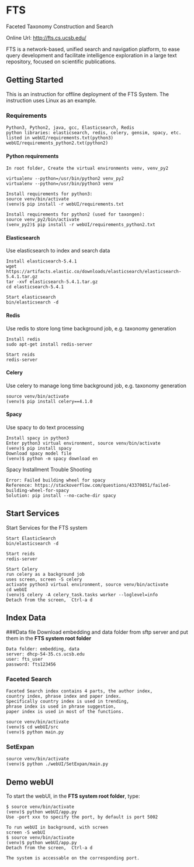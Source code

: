 # FTS
Faceted Taxonomy Construction and Search

Online Url: <http://fts.cs.ucsb.edu/>

FTS is a network-based, unified search and navigation platform,
to ease query development and facilitate intelligence exploration
in a large text repository, focused on scientific publications.

## Getting Started
This is an instruction for offline deployment of the
FTS System. The instruction uses Linux as an example.

### Requirements
```
Python3, Python2, java, gcc, Elasticsearch, Redis
python libraries: elasticsearch, redis, celery, gensim, spacy, etc.
listed in webUI/requirements.txt(python3)
webUI/requirements_python2.txt(python2)
```

#### Python requirements
```
In root folder, Create the virtual environments venv, venv_py2

virtualenv --python=/usr/bin/python2 venv_py2
virtualenv --python=/usr/bin/python3 venv

Install requirements for python3:
source venv/bin/activate
(venv)$ pip install -r webUI/requirements.txt

Install requirements for python2 (used for taxongen):
source venv_py2/bin/activate
(venv_py2)$ pip install -r webUI/requirements_python2.txt
```

#### Elasticsearch
Use elasticsearch to index and search data
```
Install elasticsearch-5.4.1
wget https://artifacts.elastic.co/downloads/elasticsearch/elasticsearch-5.4.1.tar.gz
tar -xvf elasticsearch-5.4.1.tar.gz
cd elasticsearch-5.4.1

Start elasticsearch
bin/elasticsearch -d
```

#### Redis
Use redis to store long time background job, e.g. taxonomy generation
```
Install redis
sudo apt-get install redis-server

Start reids
redis-server
```

#### Celery
Use celery to manage long time background job, e.g. taxonomy generation
```
source venv/bin/activate
(venv)$ pip install celery==4.1.0
```



#### Spacy
Use spacy to do text processing
```
Install spacy in python3
Enter python3 virtual environment, source venv/bin/activate
(venv)$ pip install spacy
Download spacy model file
(venv)$ python -m spacy download en
```

<!--
Error: setup script exited with error: command 'x86_64-linux-gnu-gcc' failed with exit status 1
Reference: https://stackoverflow.com/questions/26053982/setup-script-exited-with-error-command-x86-64-linux-gnu-gcc-failed-with-exit
Solution: sudo apt-get install libpq-dev python-dev libxml2-dev libxslt1-dev libldap2-dev libsasl2-dev libffi-dev
-->

Spacy Installment Trouble Shooting
```
Error: Failed building wheel for spacy
Reference: https://stackoverflow.com/questions/43370851/failed-building-wheel-for-spacy
Solution: pip install --no-cache-dir spacy
```



## Start Services
Start Services for the FTS system
```
Start ElasticSearch
bin/elasticsearch -d

Start reids
redis-server

Start Celery
run celery as a background job
uses screen, screen -S celery
activate python3 virtual environment, source venv/bin/activate
cd webUI
(venv)$ celery -A celery_task.tasks worker --loglevel=info
Detach from the screen,  Ctrl-a d
```

## Index Data
###Data file
Download embedding and data folder from sftp server and put them in the **FTS system root folder**
```
Data folder: embedding, data
server: dhcp-54-35.cs.ucsb.edu
user: fts_user
password: fts123456
```


### Faceted Search
```
Faceted Search index contains 4 parts, the author index,
country index, phrase index and paper index.
Specifically country index is used in trending,
phrase index is used in phrase suggestion,
paper index is used in most of the functions.

source venv/bin/activate
(venv)$ cd webUI/src
(venv)$ python main.py
```

### SetExpan

```
source venv/bin/activate
(venv)$ python ./webUI/SetExpan/main.py
```

## Demo webUI

To start the webUI, in the **FTS system root folder**, type:

```
$ source venv/bin/activate
(venv)$ python webUI/app.py
Use -port xxx to specify the port, by default is port 5002

To run webUI in background, with screen
screen -S webUI
$ source venv/bin/activate
(venv)$ python webUI/app.py
Detach from the screen,  Ctrl-a d

The system is accessable on the corresponding port.
```
